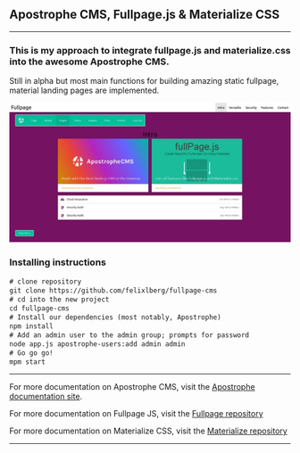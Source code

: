 ## Apostrophe CMS, Fullpage.js & Materialize CSS
----

### This is my approach to integrate fullpage.js and materialize.css into the awesome Apostrophe CMS.

Still in alpha but most main functions for building amazing static fullpage, material landing pages are implemented.

![Screenshot](screenshot.jpg)

### Installing instructions

````
# clone repository
git clone https://github.com/felixlberg/fullpage-cms
# cd into the new project
cd fullpage-cms
# Install our dependencies (most notably, Apostrophe)
npm install
# Add an admin user to the admin group; prompts for password
node app.js apostrophe-users:add admin admin
# Go go go!
mpm start
````

----

For more documentation on Apostrophe CMS, visit the [Apostrophe documentation site](http://apostrophecms.com).

For more documentation on Fullpage JS, visit the [Fullpage repository](https://github.com/alvarotrigo/fullPage.js/)

For more documentation on Materialize CSS, visit the [Materialize repository](https://github.com/Dogfalo/materialize)

----
